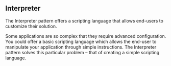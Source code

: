 ## Interpreter
The Interpreter pattern offers a scripting language that allows end-users to customize their solution.

Some applications are so complex that they require advanced configuration. You could offer a basic scripting language which allows the end-user to manipulate your application through simple instructions. The Interpreter pattern solves this particular problem – that of creating a simple scripting language.
